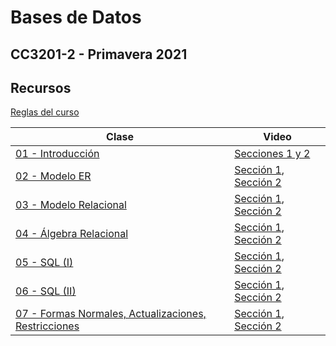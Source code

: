 # Bases de Datos
## CC3201-2 - Primavera 2021

## Recursos

[Reglas del curso](https://github.com/CC3201/2021-2/raw/main/Reglas.pdf)

Clase               | Video
------------------- | ------- 
[01 - Introducción](https://github.com/CC3201/2021-2/raw/main/Clases/01-Introduccion.pdf)   | [Secciones 1 y 2](https://users.dcc.uchile.cl/~cgutierr/cursos/BD2021/zoom-clase2021-1.mp4)
[02 - Modelo ER](https://github.com/CC3201/2021-2/raw/main/Clases/02-Modelo_ER.pdf) | [Sección 1](https://users.dcc.uchile.cl/~cgutierr/cursos/BD2021/clase2-modeloER.mp4), [Sección 2](https://users.dcc.uchile.cl/~mtoro/cursos/BD2021/zoom_clase01.mp4)
[03 - Modelo Relacional](https://github.com/CC3201/2021-2/raw/main/Clases/03-Modelo_Relacional.pdf) | [Sección 1](https://users.dcc.uchile.cl/~cgutierr/cursos/BD2021/clase3-modeloRelacional.mp4), [Sección 2](https://users.dcc.uchile.cl/~mtoro/cursos/BD2021/zoom_clase03.mp4)
[04 - Álgebra Relacional](https://github.com/CC3201/2021-2/raw/main/Clases/04-Algebra_Relacional.pdf) | [Sección 1](https://users.dcc.uchile.cl/~cgutierr/cursos/BD2021/clase4-algebra-relacional.mp4), [Sección 2](https://users.dcc.uchile.cl/~mtoro/cursos/BD2021/zoom_clase04.mp4)
[05 - SQL (I)](https://github.com/CC3201/2021-2/raw/main/Clases/05-SQL(I).pdf) | [Sección 1](https://users.dcc.uchile.cl/~cgutierr/cursos/BD2021/clase5-sql-1.mp4), [Sección 2](https://users.dcc.uchile.cl/~mtoro/cursos/BD2021/zoom_clase05.mp4)
[06 - SQL (II)](https://github.com/CC3201/2021-2/raw/main/Clases/05-SQL(I).pdf) | [Sección 1](#), [Sección 2](https://users.dcc.uchile.cl/~mtoro/cursos/BD2021/zoom_clase06.mp4)
[07 - Formas Normales, Actualizaciones, Restricciones](https://github.com/CC3201/2021-2/raw/main/Clases/07-Formas_Normales_Actualizaciones_Restricciones.pdf) | [Sección 1](#), [Sección 2](https://users.dcc.uchile.cl/~mtoro/cursos/BD2021/zoom_clase07.mp4)
